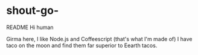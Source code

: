 # shout-go-
README 
Hi human 

Girma here, I like Node.js and Coffeescript (that's what I'm made of)
I have taco on the moon and find them far superior to Eearth tacos.
